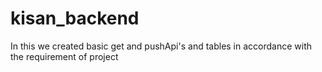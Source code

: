 # kisan_backend
In this we  created basic get and pushApi's and tables in accordance with the requirement of project 
